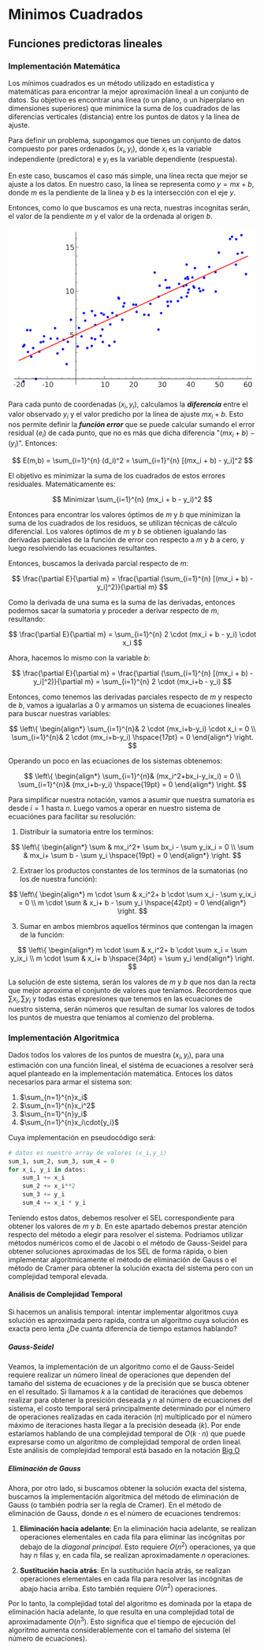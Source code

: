 # Minimos Cuadrados

## Funciones predictoras lineales

### Implementación Matemática

Los mínimos cuadrados es un método utilizado en estadística y matemáticas para encontrar la mejor aproximación lineal a un conjunto de datos. Su objetivo es encontrar una línea (o un plano, o un hiperplano en dimensiones superiores) que minimice la suma de los cuadrados de las diferencias verticales (distancia) entre los puntos de datos y la línea de ajuste.

Para definir un problema, supongamos que tienes un conjunto de datos compuesto por pares ordenados $(x_i,y_i)$, donde $x_i$ es la variable independiente (predictora) e $y_i$​ es la variable dependiente (respuesta).

En este caso, buscamos el caso más simple, una línea recta que mejor se ajuste a los datos. En nuestro caso, la línea se representa como $y=mx+b$, donde $m$ es la pendiente de la línea y $b$ es la intersección con el eje $y$.

Entonces, como lo que buscamos es una recta, nuestras incognitas serán, el valor de la pendiente $m$ y el valor de la ordenada al origen $b$.

![Ejemplo de minimos cuadrados](media/min_cuad_lineal.png)

Para cada punto de coordenadas $(x_i,y_i)$, calculamos la **_diferencia_** entre el valor observado $y_i$​ y el valor predicho por la línea de ajuste $mx_i+b$. Esto nos permite definir la **_función error_** que se puede calcular sumando el error residual $(e_i​)$ de cada punto, que no es más que dicha diferencia "$(mx_i+b)-(y_i)$". Entonces:

$$
E(m,b) = \sum_{i=1}^{n} (d_i)^2 = \sum_{i=1}^{n} [(mx_i + b) - y_i]^2
$$

El objetivo es minimizar la suma de los cuadrados de estos errores residuales. Matemáticamente es:

$$
Minimizar \sum_{i=1}^{n} (mx_i + b - y_i)^2
$$

Entonces para encontrar los valores óptimos de $m$ y $b$ que minimizan la suma de los cuadrados de los residuos, se utilizan técnicas de cálculo diferencial. Los valores óptimos de $m$ y $b$ se obtienen igualando las derivadas parciales de la función de error con respecto a $m$ y $b$ a cero, y luego resolviendo las ecuaciones resultantes.

Entonces, buscamos la derivada parcial respecto de $m$:

$$
\frac{\partial E}{\partial m} = \frac{\partial (\sum_{i=1}^{n} [(mx_i + b) - y_i]^2)}{\partial m}
$$

Como la derivada de una suma es la suma de las derivadas, entonces podemos sacar la sumatoria y proceder a derivar respecto de $m$, resultando:

$$
\frac{\partial E}{\partial m} = \sum_{i=1}^{n} 2 \cdot (mx_i + b - y_i) \cdot x_i
$$

Ahora, hacemos lo mismo con la variable $b$:

$$
\frac{\partial E}{\partial m} = \frac{\partial (\sum_{i=1}^{n} [(mx_i + b) - y_i]^2)}{\partial m} = \sum_{i=1}^{n} 2 \cdot (mx_i+b - y_i) 
$$

Entonces, como tenemos las derivadas parciales respecto de $m$ y respecto de $b$, vamos a igualarlas a $0$ y armamos un sistema de ecuaciones lineales para buscar nuestras variables:

$$
\left\{
\begin{align*}
\sum_{i=1}^{n}& 2 \cdot (mx_i+b-y_i) \cdot x_i = 0 \\
\sum_{i=1}^{n}& 2 \cdot (mx_i+b-y_i) \hspace{17pt} = 0
\end{align*}
\right.
$$

Operando un poco en las ecuaciones de los sistemas obtenemos:

$$
\left\{
\begin{align*}
\sum_{i=1}^{n}& (mx_i^2+bx_i-y_ix_i) = 0 \\
\sum_{i=1}^{n}& (mx_i+b-y_i) \hspace{19pt} = 0
\end{align*}
\right.
$$

Para simplificar nuestra notación, vamos a asumir que nuestra sumatoria es desde $i=1$ hasta $n$. Luego vamos a operar en nuestro sistema de ecuaciónes para facilitar su resolución:

1. Distribuir la sumatoria entre los terminos:

$$
\left\{
\begin{align*}
\sum & mx_i^2+ \sum bx_i - \sum y_ix_i = 0 \\
\sum & mx_i+ \sum b - \sum y_i \hspace{19pt} = 0
\end{align*}
\right.
$$

2. Extraer los productos constantes de los terminos de la sumatorias (no los de nuestra función):

$$
\left\{
\begin{align*}
m \cdot \sum & x_i^2+ b \cdot \sum x_i - \sum y_ix_i = 0 \\
m \cdot \sum & x_i+ b - \sum y_i \hspace{42pt} = 0
\end{align*}
\right.
$$

3. Sumar en ambos miembros aquellos términos que contengan la imagen de la función:

$$
\left\{
\begin{align*}
m \cdot \sum & x_i^2+ b \cdot \sum x_i = \sum y_ix_i \\
m \cdot \sum & x_i+ b \hspace{34pt} = \sum y_i
\end{align*}
\right.
$$

La solución de este sistema, serán los valores de $m$ y $b$ que nos dan la recta que mejor aproxima el conjunto de valores que teníamos. 
Recordemos que $\sum x_i,\sum y_i$ y todas estas expresiones que tenemos en las ecuaciones de nuestro sistema, serán números que resultan de sumar los valores de todos los puntos de muestra que teniamos al comienzo del problema.

### Implementación Algoritmica

Dados todos los valores de los puntos de muestra $(x_i,y_i)$, para una estimación con una función lineal, el sistéma de ecuaciones a resolver será aquel planteado en la implementación matemática. Entoces los datos necesarios para armar el sistema son:

1. $\sum_{n=1}^{n}x_i$
2. $\sum_{n=1}^{n}x_i^2$
3. $\sum_{n=1}^{n}y_i$
4. $\sum_{n=1}^{n}x_i\cdot{y_i}$

Cuya implementación en pseudocódigo será:

```python
# datos es nuestro array de valores (x_i,y_i)
sum_1, sum_2, sum_3, sum_4 = 0
for x_i, y_i in datos:
    sum_1 += x_i
    sum_2 += x_i**2
    sum_3 += y_i
    sum_4 += x_i * y_i
```

Teniendo estos datos, debemos resolver el SEL correspondiente para obtener los valores de $m$ y $b$. En este apartado debemos prestar atención respecto del método a elegir para resolver el sistema. Podriamos utilizar métodos numéricos como el de Jacobi o el método de Gauss-Seidel para obtener soluciones aproximadas de los SEL de forma rápida, o bien implementar algoritmicamente el método de eliminación de Gauss o el método de Cramer para obtener la solución exacta del sistema pero con un complejidad temporal elevada. 

#### Análisis de Complejidad Temporal

Si hacemos un analisis temporal: intentar implementar algoritmos cuya solución es aproximada pero rapida, contra un algoritmo cuya solución es exacta pero lenta ¿De cuanta diferencia de tiempo estamos hablando? 

##### Gauss-Seidel

Veamos, la implementación de un algoritmo como el de Gauss-Seidel requiere realizar un número lineal de operaciones que dependen del tamaño del sistema de ecuaciones y de la precisión que se busca obtener en el resultado. Si llamamos $k$ a la cantidad de iteraciónes que debemos realizar para obtener la presición deseada y $n$ al número de ecuaciones del sistema, el costo temporal será principalmente determinado por el número de operaciones realizadas en cada iteración $(n)$ multiplicado por el número máximo de iteraciones hasta llegar a la precisión deseada $(k)$. Por ende estaríamos hablando de una complejidad temporal de $O(k \cdot n)$ que puede expresarse como un algoritmo de complejidad temporal de orden lineal. Este análisis de complejidad temporal está basado en la notación [Big O](https://es.wikipedia.org/wiki/Cota_superior_asint%C3%B3tica)

##### Eliminación de Gauss

Ahora, por otro lado, si buscamos obtener la solución exacta del sistema, buscamos la implementación algorítmica del método de eliminación de Gauss (o también podría ser la regla de Cramer). En el método de eliminación de Gauss, donde $n$ es el número de ecuaciones tendremos:

1. **Eliminación hacia adelante**: En la eliminación hacia adelante, se realizan operaciones elementales en cada fila para eliminar las incógnitas por debajo de la _diagonal principal_. Esto requiere $O(n^2)$ operaciones, ya que hay $n$ filas y, en cada fila, se realizan aproximadamente $n$ operaciones.

2. **Sustitución hacia atrás**: En la sustitución hacia atrás, se realizan operaciones elementales en cada fila para resolver las incógnitas de abajo hacia arriba. Esto también requiere $O(n^2)$ operaciones.

Por lo tanto, la complejidad total del algoritmo es dominada por la etapa de eliminación hacia adelante, lo que resulta en una complejidad total de aproximadamente $O(n^3)$. Esto significa que el tiempo de ejecución del algoritmo aumenta considerablemente con el tamaño del sistema (el número de ecuaciones).